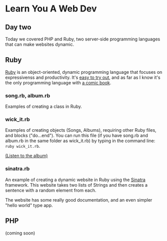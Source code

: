 # Learn You A Web Dev

## Day two

Today we covered PHP and Ruby, two server-side programming languages
that can make websites dynamic.

## Ruby

[Ruby][] is an object-oriented, dynamic programming language that
focuses on expressivenss and productivity. It's [easy to try
out][try], and as far as I know it's the only programming language
with [a comic book][poignant].

[Ruby]: http://ruby-lang.org "Ruby"
[try]: http://tryruby.org "Try Ruby"
[poignant]: http://mislav.uniqpath.com/poignant-guide/

### song.rb, album.rb

Examples of creating a class in Ruby.

### wick\_it.rb

Examples of creating objects (Songs, Albums), requiring other Ruby
files, and blocks ("do...end"). You can run this file (if you have
song.rb and album.rb in the same folder as wick\_it.rb) by typing in
the command line: `ruby wick_it.rb`.

[(Listen to the album)](http://snd.sc/hJsDAy)

### sinatra.rb

An example of creating a dynamic website in Ruby using the [Sinatra][]
framework. This website takes two lists of Strings and then creates a
sentence with a random element from each.

The website has some really good documentation, and an even
simpler "hello world" type app.

[Sinatra]: http://www.sinatrarb.com


## PHP

(coming soon)

